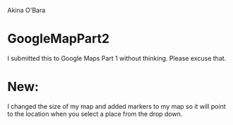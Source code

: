 Akina O'Bara
# GoogleMapPart2
I submitted this to Google Maps Part 1 without thinking. Please excuse that.
# New:
I changed the size of my map and added markers to my map so it will point to the location when you select a place from the drop down.
